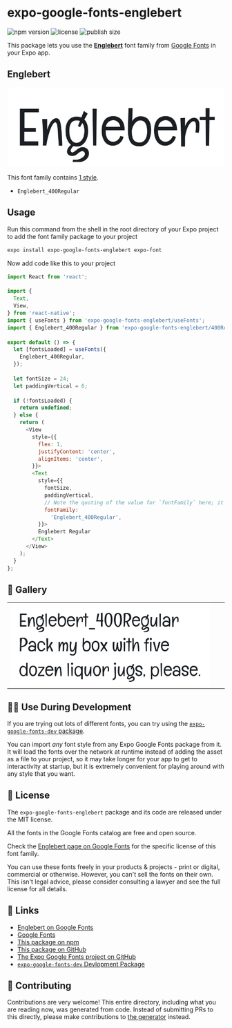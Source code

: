 # expo-google-fonts-englebert

![npm version](https://flat.badgen.net/npm/v/expo-google-fonts-englebert)
![license](https://flat.badgen.net/github/license/expo/google-fonts)
![publish size](https://flat.badgen.net/packagephobia/install/expo-google-fonts-englebert)

This package lets you use the [**Englebert**](https://fonts.google.com/specimen/Englebert) font family from [Google Fonts](https://fonts.google.com/) in your Expo app.

## Englebert

![Englebert](./font-family.png)

This font family contains [1 style](#-gallery).

- `Englebert_400Regular`

## Usage

Run this command from the shell in the root directory of your Expo project to add the font family package to your project
```sh
expo install expo-google-fonts-englebert expo-font
```

Now add code like this to your project
```js
import React from 'react';

import {
  Text,
  View,
} from 'react-native';
import { useFonts } from 'expo-google-fonts-englebert/useFonts';
import { Englebert_400Regular } from 'expo-google-fonts-englebert/400Regular';

export default () => {
  let [fontsLoaded] = useFonts({
    Englebert_400Regular,
  });

  let fontSize = 24;
  let paddingVertical = 6;

  if (!fontsLoaded) {
    return undefined;
  } else {
    return (
      <View
        style={{
          flex: 1,
          justifyContent: 'center',
          alignItems: 'center',
        }}>
        <Text
          style={{
            fontSize,
            paddingVertical,
            // Note the quoting of the value for `fontFamily` here; it expects a string!
            fontFamily:
              'Englebert_400Regular',
          }}>
          Englebert Regular
        </Text>
      </View>
    );
  }
};

```

## 🔡 Gallery


||||
|-|-|-|
|![Englebert_400Regular](.//400Regular/Englebert_400Regular.ttf.png)||||


## 👩‍💻 Use During Development

If you are trying out lots of different fonts, you can try using the [`expo-google-fonts-dev` package](https://github.com/freeboub/google-fonts/tree/master/font-packages/dev#readme).

You can import *any* font style from any Expo Google Fonts package from it. It will load the fonts
over the network at runtime instead of adding the asset as a file to your project, so it may take longer
for your app to get to interactivity at startup, but it is extremely convenient
for playing around with any style that you want.

## 📖 License

The `expo-google-fonts-englebert` package and its code are released under the MIT license.

All the fonts in the Google Fonts catalog are free and open source.

Check the [Englebert page on Google Fonts](https://fonts.google.com/specimen/Englebert) for the specific license of this font family.

You can use these fonts freely in your products & projects - print or digital, commercial or otherwise. However, you can't sell the fonts on their own. This isn't legal advice, please consider consulting a lawyer and see the full license for all details.

## 🔗 Links

- [Englebert on Google Fonts](https://fonts.google.com/specimen/Englebert)
- [Google Fonts](https://fonts.google.com/)
- [This package on npm](https://www.npmjs.com/package/expo-google-fonts-englebert)
- [This package on GitHub](https://github.com/freeboub/google-fonts/tree/master/font-packages/englebert)
- [The Expo Google Fonts project on GitHub](https://github.com/freeboub/google-fonts)
- [`expo-google-fonts-dev` Devlopment Package](https://github.com/freeboub/google-fonts/tree/master/font-packages/dev)

## 🤝 Contributing

Contributions are very welcome! This entire directory, including what you are reading now, was generated from code. Instead of submitting PRs to this directly, please make contributions to [the generator](https://github.com/freeboub/google-fonts/tree/master/packages/generator) instead.
